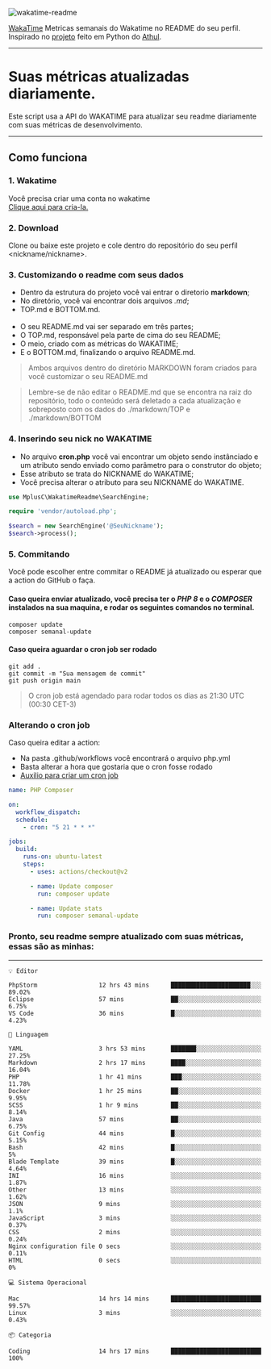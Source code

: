 ![wakatime-readme](https://socialify.git.ci/bymatheus/wakatime-readme/image?description=1&descriptionEditable=M%C3%A9tricas%20semanais%20do%20Wakatime%20no%20seu%20README%20de%20perfil.&font=KoHo&forks=1&language=1&owner=1&pattern=Signal&stargazers=1&theme=Dark)

[WakaTime](https://wakatime.com) Metricas semanais do Wakatime no README do seu perfil. <br>
Inspirado no [projeto](https://github.com/athul/waka-readme) feito em Python do [Athul](https://github.com/athul).
___

# Suas métricas atualizadas diariamente.
Este script usa a API do WAKATIME para atualizar seu readme diariamente com suas métricas de desenvolvimento.

___

## Como funciona

### 1. Wakatime
Você precisa criar uma conta no wakatime <br>
[Clique aqui para cria-la.](https://wakatime.com) 

### 2. Download
Clone ou baixe este projeto e cole dentro do repositório do seu perfil <nickname/nickname>.

### 3. Customizando o readme com seus dados
- Dentro da estrutura do projeto você vai entrar o diretorio **markdown**;  
- No diretório, você vai encontrar dois arquivos *.md*;
- TOP.md e BOTTOM.md.
<br><br>
- O seu README.md vai ser separado em três partes; 
- O TOP.md, responsável pela parte de cima do seu README;
- O meio, criado com as métricas do WAKATIME;
- E o BOTTOM.md, finalizando o arquivo README.md.<br>

> Ambos arquivos dentro do diretório MARKDOWN foram criados para você customizar o seu README.md

> Lembre-se de não editar o README.md que se encontra na raiz do repositório, todo o conteúdo será deletado a cada atualização e sobreposto com os dados do ./markdown/TOP e ./markdown/BOTTOM

### 4. Inserindo seu nick no WAKATIME
- No arquivo **cron.php** você vai encontrar um objeto sendo instânciado e um atributo sendo enviado como parâmetro para o construtor do objeto;
- Esse atributo se trata do NICKNAME do WAKATIME;
- Você precisa alterar o atributo para seu NICKNAME do WAKATIME.

```php
use MplusC\WakatimeReadme\SearchEngine;

require 'vendor/autoload.php';

$search = new SearchEngine('@SeuNickname');
$search->process();
```

### 5. Commitando
Você pode escolher entre commitar o README já atualizado ou esperar que a action do GitHub o faça. <br>

#### Caso queira enviar atualizado, você precisa ter o *PHP 8* e o *COMPOSER* instalados na sua maquina, e rodar os seguintes comandos no terminal.
```composer
composer update
composer semanal-update 
```

#### Caso queira aguardar o cron job ser rodado 
```git 
git add .
git commit -m "Sua mensagem de commit"
git push origin main
```

>O cron job está agendado para rodar todos os dias as 21:30 UTC (00:30 CET-3) 

### Alterando o cron job
Caso queira editar a action:

- Na pasta .github/workflows você encontrará o arquivo php.yml
- Basta alterar a hora que gostaria que o cron fosse rodado
- [Auxilio para criar um cron job](https://crontab.guru)

```yml
name: PHP Composer

on:
  workflow_dispatch:
  schedule:
    - cron: "5 21 * * *"

jobs:
  build:
    runs-on: ubuntu-latest
    steps:
      - uses: actions/checkout@v2

      - name: Update composer
        run: composer update

      - name: Update stats
        run: composer semanal-update
```

### Pronto, seu readme sempre atualizado com suas métricas, essas são as minhas:

___
```text
💡 Editor

PhpStorm                 12 hrs 43 mins      ██████████████████████░░░     89.02%
Eclipse                  57 mins             ██░░░░░░░░░░░░░░░░░░░░░░░      6.75%
VS Code                  36 mins             █░░░░░░░░░░░░░░░░░░░░░░░░      4.23%
```
```text
💬 Linguagem

YAML                     3 hrs 53 mins       ███████░░░░░░░░░░░░░░░░░░     27.25%
Markdown                 2 hrs 17 mins       ████░░░░░░░░░░░░░░░░░░░░░     16.04%
PHP                      1 hr 41 mins        ███░░░░░░░░░░░░░░░░░░░░░░     11.78%
Docker                   1 hr 25 mins        ██░░░░░░░░░░░░░░░░░░░░░░░      9.95%
SCSS                     1 hr 9 mins         ██░░░░░░░░░░░░░░░░░░░░░░░      8.14%
Java                     57 mins             ██░░░░░░░░░░░░░░░░░░░░░░░      6.75%
Git Config               44 mins             █░░░░░░░░░░░░░░░░░░░░░░░░      5.15%
Bash                     42 mins             █░░░░░░░░░░░░░░░░░░░░░░░░         5%
Blade Template           39 mins             █░░░░░░░░░░░░░░░░░░░░░░░░      4.64%
INI                      16 mins             ░░░░░░░░░░░░░░░░░░░░░░░░░      1.87%
Other                    13 mins             ░░░░░░░░░░░░░░░░░░░░░░░░░      1.62%
JSON                     9 mins              ░░░░░░░░░░░░░░░░░░░░░░░░░       1.1%
JavaScript               3 mins              ░░░░░░░░░░░░░░░░░░░░░░░░░      0.37%
CSS                      2 mins              ░░░░░░░░░░░░░░░░░░░░░░░░░      0.24%
Nginx configuration file 0 secs              ░░░░░░░░░░░░░░░░░░░░░░░░░      0.11%
HTML                     0 secs              ░░░░░░░░░░░░░░░░░░░░░░░░░         0%
```
```text
💻 Sistema Operacional

Mac                      14 hrs 14 mins      █████████████████████████     99.57%
Linux                    3 mins              ░░░░░░░░░░░░░░░░░░░░░░░░░      0.43%
```
```text
📦 Categoria

Coding                   14 hrs 17 mins      █████████████████████████       100%
```

